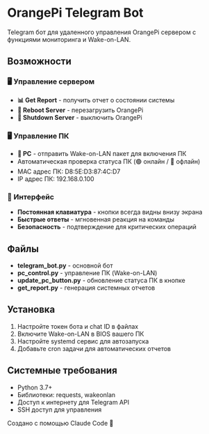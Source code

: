 # OrangePi Telegram Bot

Telegram бот для удаленного управления OrangePi сервером с функциями мониторинга и Wake-on-LAN.

## Возможности

### 🖥️ Управление сервером
- **📊 Get Report** - получить отчет о состоянии системы
- **🔄 Reboot Server** - перезагрузить OrangePi
- **🔴 Shutdown Server** - выключить OrangePi

### 🖥️ Управление ПК
- **🔴 PC** - отправить Wake-on-LAN пакет для включения ПК
- Автоматическая проверка статуса ПК (🟢 онлайн / 🔴 офлайн)
- MAC адрес ПК: D8:5E:D3:87:4C:D7
- IP адрес ПК: 192.168.0.100

### 📱 Интерфейс
- **Постоянная клавиатура** - кнопки всегда видны внизу экрана
- **Быстрые ответы** - мгновенная реакция на команды
- **Безопасность** - подтверждение для критических операций

## Файлы

- **telegram_bot.py** - основной бот
- **pc_control.py** - управление ПК (Wake-on-LAN)
- **update_pc_button.py** - обновление статуса ПК в кнопке
- **get_report.py** - генерация системных отчетов

## Установка

1. Настройте токен бота и chat ID в файлах
2. Включите Wake-on-LAN в BIOS вашего ПК
3. Настройте systemd сервис для автозапуска
4. Добавьте cron задачи для автоматических отчетов

## Системные требования

- Python 3.7+
- Библиотеки: requests, wakeonlan
- Доступ к интернету для Telegram API
- SSH доступ для управления

Создано с помощью Claude Code 🤖
